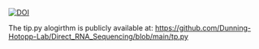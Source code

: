 [![DOI](https://zenodo.org/badge/768810299.svg)](https://zenodo.org/doi/10.5281/zenodo.13684383)

The tip.py alogirthm is publicly available at: https://github.com/Dunning-Hotopp-Lab/Direct_RNA_Sequencing/blob/main/tp.py
